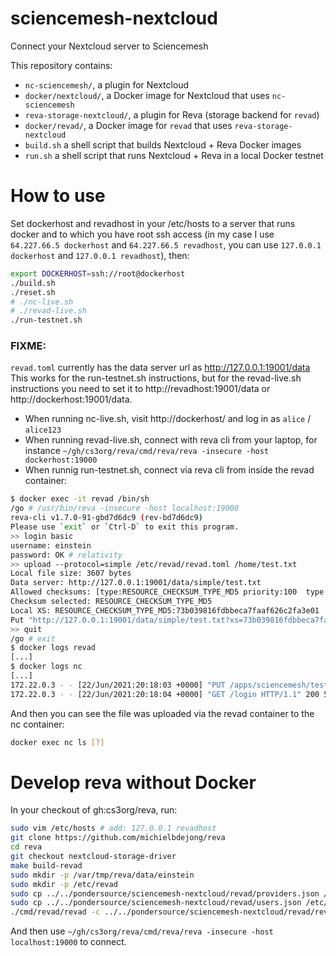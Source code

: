 # sciencemesh-nextcloud
Connect your Nextcloud server to Sciencemesh

This repository contains:

* `nc-sciencemesh/`, a plugin for Nextcloud
* `docker/nextcloud/`, a Docker image for Nextcloud that uses `nc-sciencemesh`
* `reva-storage-nextcloud/`, a plugin for Reva (storage backend for `revad`)
* `docker/revad/`, a Docker image for `revad` that uses `reva-storage-nextcloud`
* `build.sh` a shell script that builds Nextcloud + Reva Docker images
* `run.sh` a shell script that runs Nextcloud + Reva in a local Docker testnet

# How to use
Set dockerhost and revadhost in your /etc/hosts to a server that runs docker and to which you have root ssh access (in my case I use `64.227.66.5 dockerhost` and `64.227.66.5 revadhost`, you can use `127.0.0.1 dockerhost` and `127.0.0.1 revadhost`), then:

```sh
export DOCKERHOST=ssh://root@dockerhost
./build.sh
./reset.sh
# ./nc-live.sh
# ./revad-live.sh
./run-testnet.sh
```

### FIXME:
`revad.toml` currently has the data server url as http://127.0.0.1:19001/data
This works for the run-testnet.sh instructions, but for the revad-live.sh instructions
you need to set it to http://revadhost:19001/data or http://dockerhost:19001/data.

* When running nc-live.sh, visit http://dockerhost/ and log in as `alice` / `alice123`
* When running revad-live.sh, connect with reva cli from your laptop, for instance `~/gh/cs3org/reva/cmd/reva/reva -insecure -host dockerhost:19000`
* When runnig run-testnet.sh, connect via reva cli from inside the revad container:
```sh
$ docker exec -it revad /bin/sh
/go # /usr/bin/reva -insecure -host localhost:19000
reva-cli v1.7.0-91-gbd7d6dc9 (rev-bd7d6dc9)
Please use `exit` or `Ctrl-D` to exit this program.
>> login basic
username: einstein
password: OK # relativity
>> upload --protocol=simple /etc/revad/revad.toml /home/test.txt
Local file size: 3607 bytes
Data server: http://127.0.0.1:19001/data/simple/test.txt
Allowed checksums: [type:RESOURCE_CHECKSUM_TYPE_MD5 priority:100  type:RESOURCE_CHECKSUM_TYPE_UNSET priority:1000 ]
Checksum selected: RESOURCE_CHECKSUM_TYPE_MD5
Local XS: RESOURCE_CHECKSUM_TYPE_MD5:73b039816fdbbeca7faaf626c2fa3e01
Put "http://127.0.0.1:19001/data/simple/test.txt?xs=73b039816fdbbeca7faaf626c2fa3e01&xs_type=md5": EOF
>> quit
/go # exit
$ docker logs revad
[...]
$ docker logs nc
[...]
172.22.0.3 - - [22/Jun/2021:20:18:03 +0000] "PUT /apps/sciencemesh/test HTTP/1.1" 302 1489 "-" "Go-http-client/1.1"
172.22.0.3 - - [22/Jun/2021:20:18:04 +0000] "GET /login HTTP/1.1" 200 5092 "http://nc/apps/sciencemesh/test" "Go-http-client/1.1"
```

And then you can see the file was uploaded via the revad container to the nc container:
```sh
docker exec nc ls [?]
```

# Develop reva without Docker
In your checkout of gh:cs3org/reva, run:
```sh
sudo vim /etc/hosts # add: 127.0.0.1 revadhost
git clone https://github.com/michielbdejong/reva
cd reva
git checkout nextcloud-storage-driver
make build-revad
sudo mkdir -p /var/tmp/reva/data/einstein
sudo mkdir -p /etc/revad
sudo cp ../../pondersource/sciencemesh-nextcloud/revad/providers.json /etc/revad/
sudo cp ../../pondersource/sciencemesh-nextcloud/revad/users.json /etc/revad/
./cmd/revad/revad -c ../../pondersource/sciencemesh-nextcloud/revad/revad.toml
```
And then use `~/gh/cs3org/reva/cmd/reva/reva -insecure -host localhost:19000` to connect.